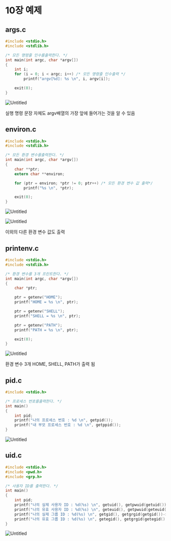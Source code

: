 # 10장 예제

## args.c

```c
#include <stdio.h>
#include <stdlib.h>

/* 모든 명령줄 인수를출력한다. */
int main(int argc, char *argv[])
{
    int i;
    for (i = 0; i < argc; i++) /* 모든 명령줄 인수출력 */
        printf("argv[%d]: %s \n", i, argv[i]);

    exit(0);
}
```

![Untitled](10%E1%84%8C%E1%85%A1%E1%86%BC%20%E1%84%8B%E1%85%A8%E1%84%8C%E1%85%A6%20132e7c12a85c4f79a58a12e4d0f4f3ed/Untitled.png)

실행 명령 문장 자체도 argv배열의 가장 앞에 들어가는 것을 알 수 있음

## environ.c

```c
#include <stdio.h>
#include <stdlib.h>

/* 모든 환경 변수를출력한다. */
int main(int argc, char *argv[])
{
    char **ptr;
    extern char **environ;

    for (ptr = environ; *ptr != 0; ptr++) /* 모든 환경 변수 값 출력*/
        printf("%s \n", *ptr);

    exit(0);
}
```

![Untitled](10%E1%84%8C%E1%85%A1%E1%86%BC%20%E1%84%8B%E1%85%A8%E1%84%8C%E1%85%A6%20132e7c12a85c4f79a58a12e4d0f4f3ed/Untitled%201.png)

![Untitled](10%E1%84%8C%E1%85%A1%E1%86%BC%20%E1%84%8B%E1%85%A8%E1%84%8C%E1%85%A6%20132e7c12a85c4f79a58a12e4d0f4f3ed/Untitled%202.png)

이외의 다른 환경 변수 값도 출력

## printenv.c

```c
#include <stdio.h>
#include <stdlib.h>

/* 환경 변수를 3개 프린트한다. */
int main(int argc, char *argv[])
{
    char *ptr;

    ptr = getenv("HOME");
    printf("HOME = %s \n", ptr);

    ptr = getenv("SHELL");
    printf("SHELL = %s \n", ptr);

    ptr = getenv("PATH");
    printf("PATH = %s \n", ptr);

    exit(0);
}
```

![Untitled](10%E1%84%8C%E1%85%A1%E1%86%BC%20%E1%84%8B%E1%85%A8%E1%84%8C%E1%85%A6%20132e7c12a85c4f79a58a12e4d0f4f3ed/Untitled%203.png)

환경 변수 3개 HOME, SHELL, PATH가 출력 됨

## pid.c

```c
#include <stdio.h>

/* 프로세스 번호를출력한다. */
int main()
{
    int pid;
    printf("나의 프로세스 번호 : %d \n", getpid());
    printf("내 부모 프로세스 번호 : %d \n", getppid());
}
```

![Untitled](10%E1%84%8C%E1%85%A1%E1%86%BC%20%E1%84%8B%E1%85%A8%E1%84%8C%E1%85%A6%20132e7c12a85c4f79a58a12e4d0f4f3ed/Untitled%204.png)

## uid.c

```c
#include <stdio.h>
#include <pwd.h>
#include <grp.h>

/* 사용자 ID를 출력한다. */
int main()
{
    int pid;
    printf("나의 실제 사용자 ID : %d(%s) \n", getuid(), getpwuid(getuid())->pw_name);
    printf("나의 유효 사용자 ID : %d(%s) \n", geteuid(), getpwuid(geteuid())->pw_name);
    printf("나의 실제 그룹 ID : %d(%s) \n", getgid(), getgrgid(getgid())->gr_name);
    printf("나의 유효 그룹 ID : %d(%s) \n", getegid(), getgrgid(getegid())->gr_name);
}
```

![Untitled](10%E1%84%8C%E1%85%A1%E1%86%BC%20%E1%84%8B%E1%85%A8%E1%84%8C%E1%85%A6%20132e7c12a85c4f79a58a12e4d0f4f3ed/Untitled%205.png)